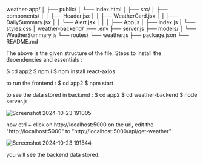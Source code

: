 weather-app/
│
├── public/
│   └── index.html
│
├── src/
│   ├── components/
│   │   ├── Header.jsx
│   │   ├── WeatherCard.jsx
│   │   ├── DailySummary.jsx
│   │   └── Alert.jsx
│   │
│   ├── App.js
│   ├── index.js
│   └── styles.css
│
weather-backend/
├── .env
├── server.js
├── models/
│   └── WeatherSummary.js
└── routes/
    └── weather.js
├── package.json
└── README.md

The above is the given structure of the file. 
Steps to install the deoendencies and essentials : 

$ cd app2
$ npm i
$ npm install react-axios


to run the frontend :
$ cd app2
$ npm start

to see the data stored in backend : 
$ cd app2
$ cd weather-backend
$ node server.js

![Screenshot 2024-10-23 191005](https://github.com/user-attachments/assets/4c17eb2a-f01d-4448-a50c-9471f44d907e)

now ctrl + click on http://localhost:5000
on the url, edit the "http://localhost:5000" to "http://localhost:5000/api/get-weather"

![Screenshot 2024-10-23 191544](https://github.com/user-attachments/assets/f1af2e4a-fd2b-468e-9727-2faff6645587)


you will see the backend data stored.
